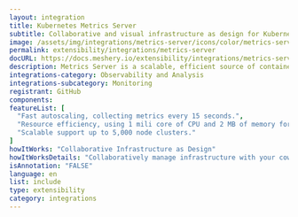 ```yaml
---
layout: integration
title: Kubernetes Metrics Server
subtitle: Collaborative and visual infrastructure as design for Kubernetes Metrics Server
image: /assets/img/integrations/metrics-server/icons/color/metrics-server-color.svg
permalink: extensibility/integrations/metrics-server
docURL: https://docs.meshery.io/extensibility/integrations/metrics-server
description: Metrics Server is a scalable, efficient source of container resource metrics for Kubernetes built-in autoscaling pipelines.
integrations-category: Observability and Analysis
integrations-subcategory: Monitoring
registrant: GitHub
components: 
featureList: [
  "Fast autoscaling, collecting metrics every 15 seconds.",
  "Resource efficiency, using 1 mili core of CPU and 2 MB of memory for each node in a cluster.",
  "Scalable support up to 5,000 node clusters."
]
howItWorks: "Collaborative Infrastructure as Design"
howItWorksDetails: "Collaboratively manage infrastructure with your coworkers synchronously sharing the same designs."
isAnnotation: "FALSE"
language: en
list: include
type: extensibility
category: integrations
---
```

